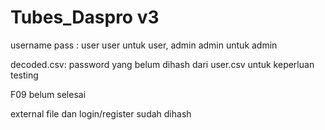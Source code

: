 # Tubes_Daspro v3

username pass : user user untuk user, admin admin untuk admin


decoded.csv: password yang belum dihash dari user.csv untuk keperluan testing


F09 belum selesai

external file dan login/register sudah dihash
